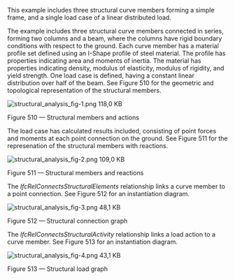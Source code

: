 ﻿ 
 This example includes three structural curve members forming a simple frame, and a single load case of a linear
 distributed load.
 



 The example includes three structural curve members connected in series, forming two columns and a beam, where
 the columns have rigid boundary conditions with respect to the ground. Each curve member has a material profile
 set defined using an I-Shape profile of steel material. The profile has properties indicating area and moments
 of inertia. The material has properties indicating density, modulus of elasticity, modulus of rigidity, and
 yield strength. One load case is defined, having a constant linear distribution over half of the beam. See
 Figure 510 for the geometric and topological representation of the structural members.
 


![structural_analysis_fig-1.png 118,0 KB](../../figures/examples/structural_analysis_curve-1.png)

Figure 510 — Structural members and actions

The load case has calculated results included, consisting of point forces and moments at each point connection
on the ground. See Figure 511 for the represenation of the structural members with
reactions.
 
![structural_analysis_fig-2.png 109,0 KB](../../figures/examples/structural_analysis_curve-2.png)

Figure 511 — Structural members and reactions
 

The *IfcRelConnectsStructuralElements* relationship links a curve member to a point connection. See Figure 512 for an instantiation diagram.
 
![structural_analysis_fig-3.png 48,1 KB](../../figures/examples/structural_analysis_curve-3.png)

Figure 512 — Structural connection graph

The *IfcRelConnectsStructuralActivity* relationship links a load action to a curve member. See Figure 513 for an instantiation diagram.
 


![structural_analysis_fig-4.png 43,1 KB](../../figures/examples/structural_analysis_curve-4.png)

Figure 513 — Structural load graph


